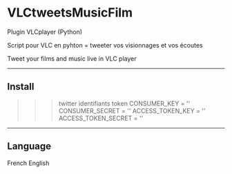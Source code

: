 VLCtweetsMusicFilm
==================

Plugin VLCplayer (Python)

Script pour VLC en pyhton = tweeter vos visionnages et vos écoutes

Tweet your films and music live in VLC player

-------
Install
-------
>>>twitter identifiants token
CONSUMER_KEY = ''
CONSUMER_SECRET = ''
ACCESS_TOKEN_KEY = ''
ACCESS_TOKEN_SECRET = '' 

--------
Language
--------
French
English
